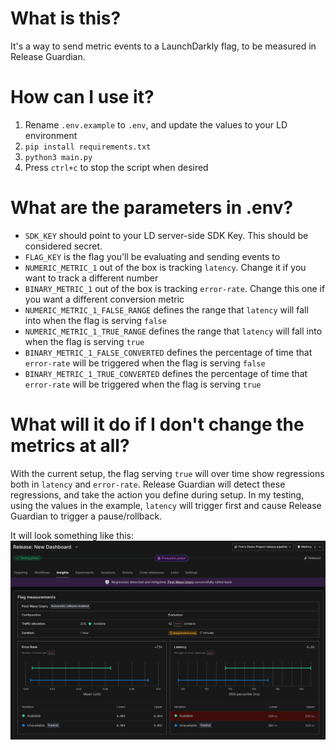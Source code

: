# What is this?

It's a way to send metric events to a LaunchDarkly flag, to be measured in Release Guardian.

# How can I use it?

1. Rename `.env.example` to `.env`, and update the values to your LD environment
1. `pip install requirements.txt`
1. `python3 main.py`
1. Press `ctrl+c` to stop the script when desired

# What are the parameters in .env?

- `SDK_KEY` should point to your LD server-side SDK Key. This should be considered secret.
- `FLAG_KEY` is the flag you'll be evaluating and sending events to
- `NUMERIC_METRIC_1` out of the box is tracking `latency`. Change it if you want to track a different number
- `BINARY_METRIC_1` out of the box is tracking `error-rate`. Change this one if you want a different conversion metric
- `NUMERIC_METRIC_1_FALSE_RANGE` defines the range that `latency` will fall into when the flag is serving `false`
- `NUMERIC_METRIC_1_TRUE_RANGE` defines the range that `latency` will fall into when the flag is serving `true`
- `BINARY_METRIC_1_FALSE_CONVERTED` defines the percentage of time that `error-rate` will be triggered when the flag is serving `false`
- `BINARY_METRIC_1_TRUE_CONVERTED` defines the percentage of time that `error-rate` will be triggered when the flag is serving `true`

# What will it do if I don't change the metrics at all?

With the current setup, the flag serving `true` will over time show regressions both in `latency` and `error-rate`. Release Guardian will detect these regressions, and take the action you define during setup. In my testing, using the values in the example, `latency` will trigger first and cause Release Guardian to trigger a pause/rollback.

It will look something like this:
![RG](<media/release_guardian.png>)